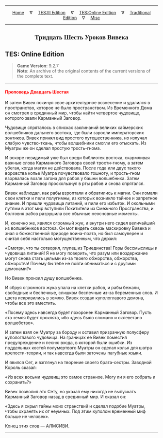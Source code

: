 
---

<!-- Jekyll Page Links -->

<center>
<a href="../../../../index.html">Home</a>
&emsp;&nabla;&emsp;
<a href="../../../index-tes3.html">TES:III Edition</a>
&emsp;&nabla;&emsp;
<a href="../../../index-teso.html">TES:Online Edition</a>
&emsp;&nabla;&emsp;
<a href="../../../index-traditional.html">Traditional Edition</a>
&emsp;&nabla;&emsp;
<a href="../../../index-misc.html">Misc</a>
</center>

<!-- Markdown Body Below: -->

---

<center>
<h2><span style="font-family:Georgia">Тридцать Шесть Уроков Вивека</span></h2>
</center>

## TES: Online Edition

> __Game Version:__ 9.2.7\
> __Note:__ An archive of the original contents of the current versions of the complete text.

---

#### <span style="color:red">Проповедь Двадцать Шестая</span>

И затем Вивек покинул свое архитектурное вознесение и удалился в пространство, которое не было пространством. Из Временного Дома он смотрел в срединный мир, чтобы найти четвертое чудовище, которого звали Карманный Заговор.

Чудовище спряталось в списках заклинаний великих каймерских волшебников дальнего востока, где были заросли императорских зонтиков. Вивек принял вид простого путешественника, но излучал слабую чувство-ткань, чтобы волшебники смогли его отыскать. Из Муатры же он сделал простую трость-гнома.

И вскоре невидимый уже был среди библиотек востока, скармливая важные слова Карманного Заговора своей трости-гному, а затем убегая, когда магия не действовала. После года или двух такого воровства копье Муатра почувствовало тошноту, и трость-гном взорвалась возле загона для рабов у башни волшебника. Затем Карманный Заговор проскользнул в рты рабов и снова спрятался.

Вивек наблюдал, как рабы взроптали и обратились к магии. Они ломали свои клетки и пели полугимны, из которых возникло тайное и запретное знание. И пришли чудовища литаний, и пили его избыток. И окольными путями в этот мир вступили Похитители из Смежного Пространства, и болтовня рабов разрушила все обычные неосновные моменты.

И, конечно же, явился огромный жук, и внутри него сидел величайший из волшебников востока. Он мог видеть сквозь маскировку Вивека и знал о божественной природе воина-поэта, но был самоуверен и считал себя настолько могущественным, что дерзил:

«Смотри, что ты сотворил, глупец из Триединства! Горы бессмыслицы и чудовища литаний! Я не могу поверить, что разум или воздержание могут снова стать целыми из-за твоего обжорства, обжорства, обжорства! Почему бы тебе не пойти обниматься и с другими демонами?»

Но Вивек пронзил душу волшебника.

И сбруя огромного жука упала на клетки рабов, и рабы бежали, свободные и беспечные, слишком беспечные из-за беременных слов. И цвета искривились в землю. Вивек создал купологлавого демона, чтобы все это вместить.

«Посему здесь навсегда будет похоронен Карманный Заговор. Пусть эта земля будет проклята, ибо здесь было сломано и оклеветано волшебство».

И затем взял он Муатру за бороду и оставил призрачную полусферу купологлавого чудовища. На границах ее Вивек поместил предупреждение и песню входа, в которой были ошибки. Из поддельных костей полумертвого Муатры он сделал колья для шатра крепости-теории, и так навсегда были заточены пагубные языки.

И явился Сет, и взглянул на творение своего брата-сестры. Заводной Король сказал:

«Из всех восьми чудовищ это самое странное. Могу ли я его собрать и сохранить?»

Вивек позволил это Сету, но указал ему никогда не выпускать Карманный Заговор назад в срединный мир. И сказал он:

«Здесь я скрыл тайны моих странствий и сделал подобие Муатры, чтобы охранять их от неумных. Под этим куполом временный миф больше не человек».

Конец этих слов — АЛМСИВИ.

---
